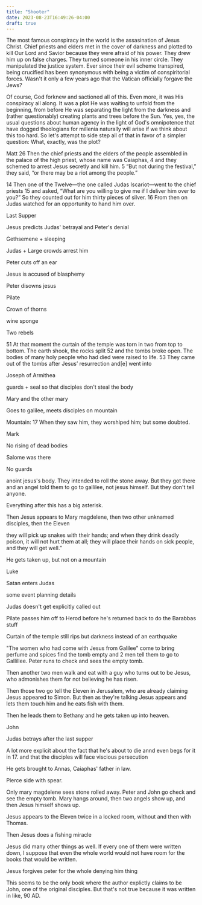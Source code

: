 ```yaml
---
title: "Shooter"
date: 2023-08-23T16:49:26-04:00
draft: true
---
```


The most famous conspiracy in the world is the assasination of Jesus Christ. Chief priests and elders met in the cover of darkness and plotted to kill Our Lord and Savior because they were afraid of his power. They drew him up on false charges. They turned someone in his inner circle. They manipulated the justice system. Ever since their evil scheme transpired, being crucified has been synonymous with being a victim of conspiritorial forces. Wasn't it only a few years ago that the Vatican officially forgave the Jews?

Of course, God forknew and sactioned all of this. Even more, it was His conspiracy all along. It was a plot He was waiting to unfold from the beginning, from before He was separating the light from the darkness and (rather questionably) creating plants and trees before the Sun. Yes, yes, the usual questions about human agency in the light of God's omnipotence that have dogged theologians for millenia naturally will arise if we think about this too hard. So let's attempt to side step all of that in favor of a simpler question: What, exactly, was the plot?



 Matt 26 
 Then the chief priests and the elders of the people assembled in the palace of the high priest, whose name was Caiaphas, 4 and they schemed to arrest Jesus secretly and kill him. 5 “But not during the festival,” they said, “or there may be a riot among the people.”

 14 Then one of the Twelve—the one called Judas Iscariot—went to the chief priests 15 and asked, “What are you willing to give me if I deliver him over to you?” So they counted out for him thirty pieces of silver. 16 From then on Judas watched for an opportunity to hand him over.

Last Supper

Jesus predicts Judas' betrayal and Peter's denial

Gethsemene + sleeping

Judas + Large crowds arrest him

Peter cuts off an ear

Jesus is accused of blasphemy

Peter disowns jesus

Pilate 

Crown of thorns

wine sponge

Two rebels

51 At that moment the curtain of the temple was torn in two from top to bottom. The earth shook, the rocks split 52 and the tombs broke open. The bodies of many holy people who had died were raised to life. 53 They came out of the tombs after Jesus’ resurrection and[e] went into

Joseph of Armithea 

guards + seal so that disciples don't steal the body

Mary and the other mary 

Goes to galilee, meets disciples on mountain

Mountain: 17 When they saw him, they worshiped him; but some doubted.


Mark

No rising of dead bodies

Salome was there

No guards

anoint jesus's body. They intended to roll the stone away. But they got there and an angel told them to go to gallilee, not jesus himself. But they don't tell anyone. 

Everything after this has a big asterisk. 

Then Jesus appears to Mary magdelene, then two other unknamed disciples, then the Eleven

they will pick up snakes with their hands; and when they drink deadly poison, it will not hurt them at all; they will place their hands on sick people, and they will get well.”

He gets taken up, but not on a mountain

Luke

Satan enters Judas

some event planning details

Judas doesn't get explicitly called out

Pilate passes him off to Herod before he's returned back to do the Barabbas stuff

Curtain of the temple still rips but darkness instead of an earthquake

"The women who had come with Jesus from Galilee" come to bring perfume and spices find the tomb empty and 2 men tell them to go to Gallillee. Peter runs to check and sees the empty tomb. 

Then another two men walk and eat with a guy who turns out to be Jesus, who admonishes them for not believing he has risen.

Then those two go tell the Eleven in Jerusalem, who are already claiming Jesus appeared to Simon. But then as they're talking Jesus appears and lets them touch him and he eats fish with them. 

Then he leads them to Bethany and he gets taken up into heaven. 


John

Judas betrays after the last supper

A lot more explicit about the fact that he's about to die annd even begs for it in 17. and that the disciples will face viscious persecution

He gets brought to Annas, Caiaphas' father in law. 

Pierce side with spear.

Only mary magdelene sees stone rolled away. Peter and John go check and see the empty tomb. Mary hangs around, then two angels show up, and then Jesus himself shows up. 

Jesus appears to the Eleven twice in a locked room, without and then with Thomas. 

Then Jesus does a fishing miracle

Jesus did many other things as well. If every one of them were written down, I suppose that even the whole world would not have room for the books that would be written.

Jesus forgives peter for the whole denying him thing

This seems to be the only book where the author explictly claims to be John, one of the original disciples. But that's not true because it was written in like, 90 AD. 



